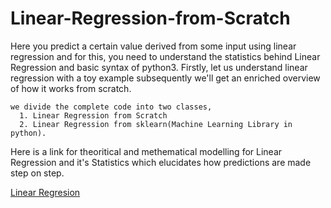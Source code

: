 # Linear-Regression-from-Scratch
Here you predict a certain value derived from some input using linear regression and for this, 
you need to understand the statistics behind Linear Regression and basic syntax of python3. Firstly,
let us understand linear regression with a toy example subsequently we'll get an enriched overview of how it works from scratch.
```
we divide the complete code into two classes,
  1. Linear Regression from Scratch
  2. Linear Regression from sklearn(Machine Learning Library in python).
```
Here is a link for theoritical and methematical modelling for Linear Regression and it's Statistics which elucidates how predictions are made step on step.

[Linear Regresion](https://github.com/LalithBharadwaj/Linear-Regression-from-Scratch/blob/master/_Linear-Regression-from-Scratch.pdf)
